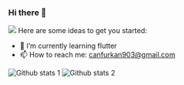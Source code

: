 ### Hi there 👋




<img src="https://c.tenor.com/wYnHeDIp24oAAAAC/kod-yazın-yazılım-yapın.gif" width="auto">
Here are some ideas to get you started:

 - 🌱 I’m currently learning flutter
 - 📫 How to reach me: canfurkan903@gmail.com


![Github stats 1](https://github-readme-stats.vercel.app/api?username=furkancan2107&show_icons=true&theme=gradient) 
![Github stats 2](https://github-readme-stats.vercel.app/api?username=furkancan2107&show_icons=true&theme=radical)



